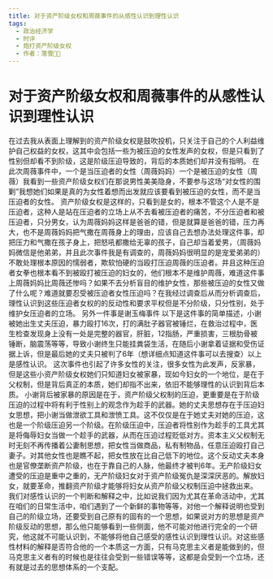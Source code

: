 ```yaml
---
title: 对于资产阶级女权和周薇事件的从感性认识到理性认识
tags:
  - 政治经济学
  - 时评
  - 炮打资产阶级女权
  - 作者：落雪੭゙
---
```


# 对于资产阶级女权和周薇事件的从感性认识到理性认识

在过去我从表面上理解到的资产阶级女权是鼓吹投机，只关注于自己的个人利益维护自己权益的女权，这其中会包括一些为被压迫的女性发声的女权，但是只看到了性别但却看不到阶级，这是阶级压迫导致的，背后的本质她们却并没有指明。
在此次周薇事件中，一个是当压迫者的女性（周薇妈妈）一个是被压迫的女性（周薇）我看到一些资产阶级女权们在那说男性美美隐身，不要参与这场“对女性的围剿”我想她们如果是真的为女性着想而出发就应该要看到被压迫的女性，而不是当压迫者的女性。
资产阶级女权是这样的，只看到是女的，根本不管这个人是不是压迫者，这种人是站在压迫者的立场上从不去看被压迫者的痛苦，不分压迫者和被压迫者，只分男女，认为周薇妈妈这样是爸爸的错，但是就算是爸爸的错，压力再大，也不是周薇妈妈把气撒在周薇身上的理由，应该自己去想办法处理这件事，却把压力和气撒在孩子身上，把怒吼都撒给无辜的孩子，自己却当着爱男，（周薇妈妈微信是他弟弟，并且此次事件我是有调查的，周薇妈妈很明显的是宠爱弟弟的）不敢处理根本原因的懦弱者，欺软怕硬的当殴打压迫周薇的压迫者。并且这种压迫者女拳也根本看不到被殴打被压迫的妇女的，他们根本不是维护周薇，难道这件事上周薇妈妈比周薇还惨吗？如果不去分析盲目的维护女性，那些被压迫的女性又做了什么呢？难道就要忍受被压迫者女性压迫吗？在我经过调查后从而分析调查后，理性认识到这些压迫者女权的的反动性和要求平权但是不分阶级，只分性别，处于维护女压迫者的立场。
另外一件事是谢玉梅事件
以下是这件事的简单描述，小谢被她出生丈夫压迫，暴力殴打16次，打的满肚子器官被锤烂，在救治过程中，医生检查发现身上没有一处是完整的器官，肝脏，12指肠，严重损害，三根肋骨被锤断，脑震荡等等，导致小谢终生只能挂粪袋生活，在随后小谢拿着证据和受伤证据上诉，但是最后她的丈夫只被判了6年（想详细点知道这件事可以去搜查）以上是感性认识。
这次事件也引起了许多女性的关注，很多女性为此发声，反家暴，但是这些小资产阶级女权她们只知道妇女被家暴，现如今妇女的一个地位，是在于父权制，但是背后真正的本质，她们却指不出来，依旧不能够理性的认识到背后本质。
小谢背后被家暴的原因是在于，资产阶级父权制的压迫，更重要是在于阶级压迫的过程中将有利于性别上的观念作为趁手的武器。她的丈夫思想存在于压迫妇女思想，把小谢当做泄欲工具和泄愤工具。这不仅仅是在于她丈夫对她的压迫，这也是一个阶级压迫另一个阶级。在阶级压迫中，压迫者将性别作为趁手的工具尤其是将侮辱妇女当做一个趁手的武器，从而在压迫过程贬低对方。资本主义父权制无时无刻不再传播着公妻制思想，把女性当做商品，私有制物品，任意压迫殴打自己妻子。对其他女性也是瞧不起，把女性放在比自己低下的地位。这个反动丈夫本身也是官僚垄断资产阶级，也在于靠自己的人脉，他最终才被判6年。无产阶级妇女遭受的压迫是重中之重的，无产阶级妇女对于资产阶级冤仇是深深厌恶的。解放妇女，就要革命，推翻资产阶级才能够将妇女从资产阶级父权制压迫中拯救出来。
我们对感性认识的一个判断和解释之中，比如说我们因为尤其在革命活动中，尤其在咱们的日常生活中，咱们遇到了一个新鲜的事物等等，对他一个解释说明也受到自己的阶级立场，还要受到自己原有的固有的一个思想，如果说对方的思想是资产阶级反动的思想，那么他只能够看到一些侧面，他不可能对他进行完全的一个研究，他这就不可能认识到，不能够将他自己感受的感性认识到理性认识。对这些感性材料的解释是否符合他的一个本质这一方面，只有马克思主义者是能做到的，但马克思主义者有的时候也是往往会受到一些错误等等，这都是会受到一个立场，还有就是过去的思想体系的一个支配。

